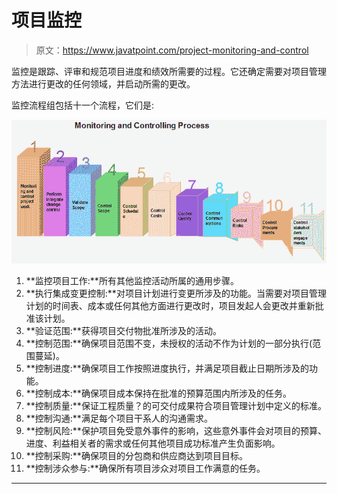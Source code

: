 # 项目监控

> 原文：<https://www.javatpoint.com/project-monitoring-and-control>

监控是跟踪、评审和规范项目进度和绩效所需要的过程。它还确定需要对项目管理方法进行更改的任何领域，并启动所需的更改。

监控流程组包括十一个流程，它们是:

![Project Monitoring and Control](img/fb7c5416c329e89ab8e7bcbd426ef049.png)

1.  **监控项目工作:**所有其他监控活动所属的通用步骤。
2.  **执行集成变更控制:**对项目计划进行变更所涉及的功能。当需要对项目管理计划的时间表、成本或任何其他方面进行更改时，项目发起人会更改并重新批准该计划。
3.  **验证范围:**获得项目交付物批准所涉及的活动。
4.  **控制范围:**确保项目范围不变，未授权的活动不作为计划的一部分执行(范围蔓延)。
5.  **控制进度:**确保项目工作按照进度执行，并满足项目截止日期所涉及的功能。
6.  **控制成本:**确保项目成本保持在批准的预算范围内所涉及的任务。
7.  **控制质量:**保证工程质量？的可交付成果符合项目管理计划中定义的标准。
8.  **控制沟通:**满足每个项目干系人的沟通需求。
9.  **控制风险:**保护项目免受意外事件的影响，这些意外事件会对项目的预算、进度、利益相关者的需求或任何其他项目成功标准产生负面影响。
10.  **控制采购:**确保项目的分包商和供应商达到项目目标。
11.  **控制涉众参与:**确保所有项目涉众对项目工作满意的任务。

* * *